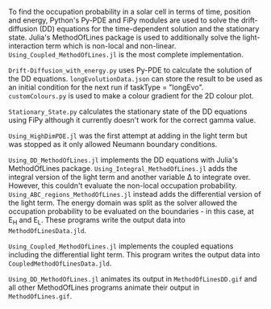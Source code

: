 To find the occupation probability in a solar cell in terms of time, position and energy, Python's Py-PDE and FiPy modules are used to solve the drift-diffusion (DD) equations for the time-dependent solution and the stationary state. Julia's MethodOfLines package is used to additionally solve the light-interaction term which is non-local and non-linear. ```Using_Coupled_MethodOfLines.jl``` is the most complete implementation.


```Drift-Diffusion_with_energy.py``` uses Py-PDE to calculate the solution of the DD equations. ```longEvolutionData.json``` can store the result to be used as an initial condition for the next run if taskType = "longEvo". ```customColours.py``` is used to make a colour gradient for the 2D colour plot.

```Stationary_State.py``` calculates the stationary state of the DD equations using FiPy although it currently doesn't work for the correct gamma value.

```Using_HighDimPDE.jl``` was the first attempt at adding in the light term but was stopped as it only allowed Neumann boundary conditions.

```Using_DD_MethodOfLines.jl``` implements the DD equations with Julia's MethodOfLines package. ```Using_Integral_MethodOfLines.jl``` adds the integral version of the light term and another variable Δ to integrate over. However, this couldn't evaluate the non-local occupation probability. ```Using_ABC_regions_MethodOfLines.jl``` instead adds the differential version of the light term. The energy domain was split as the solver allowed the occupation probability to be evaluated on the boundaries - in this case, at E<sub>H</sub> and E<sub>L</sub>. These programs write the output data into ```MethodOfLinesData.jld```.

```Using_Coupled_MethodOfLines.jl``` implements the coupled equations including the differential light term. This program writes the output data into ```CoupledMethodOfLinesData.jld```. 

```Using_DD_MethodOfLines.jl``` animates its output in ```MethodOfLinesDD.gif``` and all other MethodOfLines programs animate their output in ```MethodOfLines.gif```.




